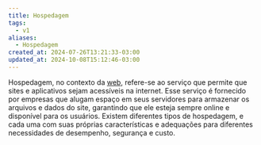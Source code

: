 ```yaml
---
title: Hospedagem
tags:
  - v1
aliases:
  - Hospedagem
created_at: 2024-07-26T13:21:33-03:00
updated_at: 2024-10-08T15:12:46-03:00
---
```

Hospedagem, no contexto da [web](../../../../atomos/2024/07/13/web.md), refere-se ao serviço que permite que sites e aplicativos sejam acessíveis na internet. Esse serviço é fornecido por empresas que alugam espaço em seus servidores para armazenar os arquivos e dados do site, garantindo que ele esteja sempre online e disponível para os usuários. Existem diferentes tipos de hospedagem, e cada uma com suas próprias características e adequações para diferentes necessidades de desempenho, segurança e custo.